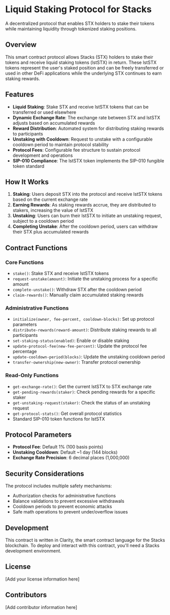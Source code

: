 # Liquid Staking Protocol for Stacks

A decentralized protocol that enables STX holders to stake their tokens while maintaining liquidity through tokenized staking positions.

## Overview

This smart contract protocol allows Stacks (STX) holders to stake their tokens and receive liquid staking tokens (lstSTX) in return. These lstSTX tokens represent the user's staked position and can be freely transferred or used in other DeFi applications while the underlying STX continues to earn staking rewards.

## Features

- **Liquid Staking**: Stake STX and receive lstSTX tokens that can be transferred or used elsewhere
- **Dynamic Exchange Rate**: The exchange rate between STX and lstSTX adjusts based on accumulated rewards
- **Reward Distribution**: Automated system for distributing staking rewards to participants
- **Unstaking with Cooldown**: Request to unstake with a configurable cooldown period to maintain protocol stability
- **Protocol Fees**: Configurable fee structure to sustain protocol development and operations
- **SIP-010 Compliance**: The lstSTX token implements the SIP-010 fungible token standard

## How It Works

1. **Staking**: Users deposit STX into the protocol and receive lstSTX tokens based on the current exchange rate
2. **Earning Rewards**: As staking rewards accrue, they are distributed to stakers, increasing the value of lstSTX
3. **Unstaking**: Users can burn their lstSTX to initiate an unstaking request, subject to a cooldown period
4. **Completing Unstake**: After the cooldown period, users can withdraw their STX plus accumulated rewards

## Contract Functions

### Core Functions

- `stake()`: Stake STX and receive lstSTX tokens
- `request-unstake(amount)`: Initiate the unstaking process for a specific amount
- `complete-unstake()`: Withdraw STX after the cooldown period
- `claim-rewards()`: Manually claim accumulated staking rewards

### Administrative Functions

- `initialize(owner, fee-percent, cooldown-blocks)`: Set up protocol parameters
- `distribute-rewards(reward-amount)`: Distribute staking rewards to all participants
- `set-staking-status(enabled)`: Enable or disable staking
- `update-protocol-fee(new-fee-percent)`: Update the protocol fee percentage
- `update-cooldown-period(blocks)`: Update the unstaking cooldown period
- `transfer-ownership(new-owner)`: Transfer protocol ownership

### Read-Only Functions

- `get-exchange-rate()`: Get the current lstSTX to STX exchange rate
- `get-pending-rewards(staker)`: Check pending rewards for a specific staker
- `get-unstaking-request(staker)`: Check the status of an unstaking request
- `get-protocol-stats()`: Get overall protocol statistics
- Standard SIP-010 token functions for lstSTX

## Protocol Parameters

- **Protocol Fee**: Default 1% (100 basis points)
- **Unstaking Cooldown**: Default ~1 day (144 blocks)
- **Exchange Rate Precision**: 6 decimal places (1,000,000)

## Security Considerations

The protocol includes multiple safety mechanisms:
- Authorization checks for administrative functions
- Balance validations to prevent excessive withdrawals
- Cooldown periods to prevent economic attacks
- Safe math operations to prevent under/overflow issues

## Development

This contract is written in Clarity, the smart contract language for the Stacks blockchain. To deploy and interact with this contract, you'll need a Stacks development environment.

## License

[Add your license information here]

## Contributors

[Add contributor information here]